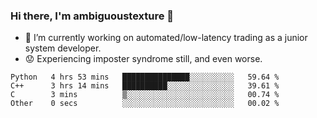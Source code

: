 ### Hi there, I'm ambiguoustexture 👋

<!--
**ambiguoustexture/ambiguoustexture** is a ✨ _special_ ✨ repository because its `README.md` (this file) appears on your GitHub profile.

Here are some ideas to get you started:
-->
- 🔭 I’m currently working on automated/low-latency trading as a junior system developer.
- :worried: Experiencing imposter syndrome still, and even worse.

<!--START_SECTION:waka-->

```text
Python   4 hrs 53 mins   ███████████████░░░░░░░░░░   59.64 %
C++      3 hrs 14 mins   ██████████░░░░░░░░░░░░░░░   39.61 %
C        3 mins          ▒░░░░░░░░░░░░░░░░░░░░░░░░   00.74 %
Other    0 secs          ░░░░░░░░░░░░░░░░░░░░░░░░░   00.02 %
```

<!--END_SECTION:waka-->
